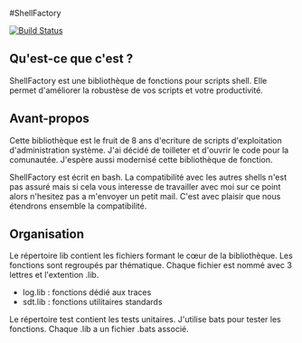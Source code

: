 #﻿ShellFactory


[![Build
Status](https://travis-ci.org/cchaudier/shellfactory.svg?branch=master)](https://travis-ci.org/cchaudier/shellfactory)

## Qu'est-ce que c'est ?

ShellFactory est une bibliothèque de fonctions pour scripts shell. Elle permet d'améliorer la robustèse de vos scripts et votre productivité.

## Avant-propos

Cette bibliothèque est le fruit de 8 ans d'ecriture de scripts d'exploitation  d'administration système. J'ai décidé de toilleter et d'ouvrir le code pour la comunautée. J'espère aussi modernisé cette bibliothèque de fonction.

ShellFactory est écrit en bash. La compatibilité avec les autres shells n'est pas assuré mais si cela vous interesse de travailler avec moi sur ce point alors n'hesitez pas a m'envoyer un petit mail. C'est avec plaisir que nous étendrons ensemble la compatibilité.

## Organisation

Le répertoire lib contient les fichiers formant le cœur de la bibliothèque. Les fonctions sont regroupés par thématique. Chaque fichier est nommé avec 3 lettres et l'extention .lib.
* log.lib : fonctions dédié aux traces
* sdt.lib : fonctions utilitaires standards

Le répertoire test contient les tests unitaires. J'utilise bats pour tester les fonctions. Chaque .lib a un fichier .bats associé. 
